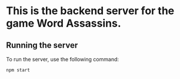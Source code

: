 # This is the backend server for the game Word Assassins. #

## Running the server ##

To run the server, use the following command:

```
npm start
```
